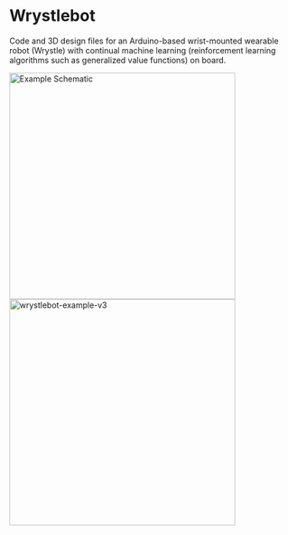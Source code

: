# Wrystlebot
Code and 3D design files for an Arduino-based wrist-mounted wearable robot (Wrystle) with continual machine learning (reinforcement learning algorithms such as generalized value functions) on board.


<img width="400" alt="Example Schematic" src="https://github.com/pilarski/Wrystlebot/assets/1139429/37fd6660-1c74-4a02-a1c9-1cb069189b8e">
<img width="400" alt="wrystlebot-example-v3" src="https://github.com/pilarski/Wrystlebot/assets/1139429/c552ab3a-5f39-462d-9c1d-197b5739f272">
